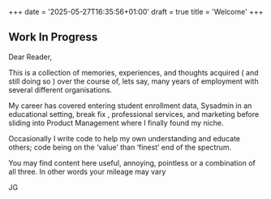 +++
date = '2025-05-27T16:35:56+01:00'
draft = true
title = 'Welcome'
+++

## Work In Progress

Dear Reader, 

This is a collection of memories, experiences, and thoughts acquired ( and still doing so ) over the course of, lets say, many years of employment with several different organisations.

My career has covered entering student enrollment data, Sysadmin in an educational setting, break fix , professional services, and marketing before sliding into Product Management where I finally found my niche.

Occasionally I write code to help my own understanding and educate others; code being on the ‘value’ than ‘finest’ end of the spectrum.

You may find content here useful, annoying, pointless or a combination of all three. In other words your mileage may vary


JG